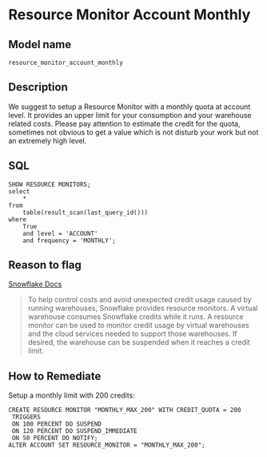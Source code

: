 # Resource Monitor Account Monthly

## Model name

```
resource_monitor_account_monthly
```

## Description

We suggest to setup a Resource Monitor with a monthly quota at account level. It provides an upper limit for your consumption and your warehouse related costs. Please pay attention to estimate the credit for the quota, sometimes not obvious to get a value which is not disturb your work but not an extremely high level.

## SQL

```
SHOW RESOURCE MONITORS;
select
    *
from
    table(result_scan(last_query_id()))
where
    True
    and level = 'ACCOUNT'
    and frequency = 'MONTHLY';
```

## Reason to flag

[Snowflake Docs](https://docs.snowflake.com/en/user-guide/resource-monitors)

> To help control costs and avoid unexpected credit usage caused by running warehouses, Snowflake provides resource monitors. A virtual warehouse consumes Snowflake credits while it runs.
> A resource monitor can be used to monitor credit usage by virtual warehouses and the cloud services needed to support those warehouses. If desired, the warehouse can be suspended when it reaches a credit limit.

## How to Remediate

Setup a monthly limit with 200 credits:

```
CREATE RESOURCE MONITOR "MONTHLY_MAX_200" WITH CREDIT_QUOTA = 200
 TRIGGERS
 ON 100 PERCENT DO SUSPEND
 ON 120 PERCENT DO SUSPEND_IMMEDIATE
 ON 50 PERCENT DO NOTIFY;
ALTER ACCOUNT SET RESOURCE_MONITOR = "MONTHLY_MAX_200";
```